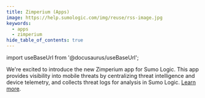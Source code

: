 ```yaml
---
title: Zimperium (Apps)
image: https://help.sumologic.com/img/reuse/rss-image.jpg
keywords:
  - apps
  - zimperium
hide_table_of_contents: true    
---
```


import useBaseUrl from '@docusaurus/useBaseUrl';

We're excited to introduce the new Zimperium app for Sumo Logic. This app provides visibility into mobile threats by centralizing threat intelligence and device telemetry, and collects threat logs for analysis in Sumo Logic. [Learn more](/docs/integrations/saas-cloud/zimperium/).
